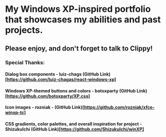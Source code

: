 # My Windows XP-inspired portfolio that showcases my abilities and past projects.

## Please enjoy, and don't forget to talk to Clippy!

### Special Thanks:
#### Dialog box components - luiz-chags (GitHub Link)[https://github.com/luiz-chagas/react-windows-xp]
#### Windows XP-themed buttons and colors - botoxparty (GitHub Link)[https://github.com/botoxparty/XP.css] 
#### Icon images - rozniak - (GitHub Link)[https://github.com/rozniak/xfce-winxp-tc]
#### CSS gradients, color palettes, and overall inspiration for project - ShizukuIchi (GitHub Link)[https://github.com/ShizukuIchi/winXP]
